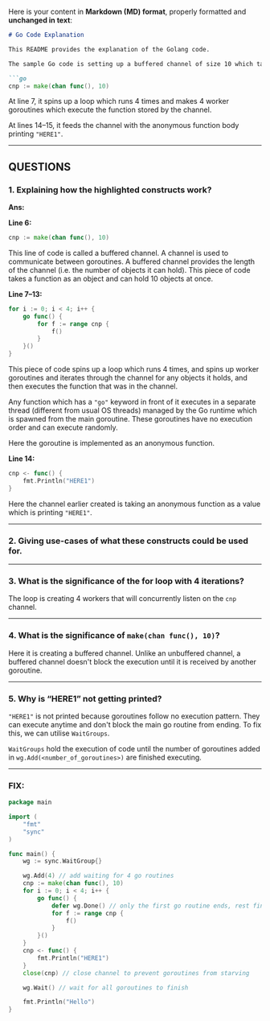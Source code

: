 Here is your content in **Markdown (MD) format**, properly formatted and **unchanged in text**:

````md
# Go Code Explanation

This README provides the explanation of the Golang code.

The sample Go code is setting up a buffered channel of size 10 which takes an anonymous function as an argument:

```go
cnp := make(chan func(), 10)
````

At line 7, it spins up a loop which runs 4 times and makes 4 worker goroutines which execute the function stored by the channel.

At lines 14–15, it feeds the channel with the anonymous function body printing `"HERE1"`.

---

## QUESTIONS

### 1. Explaining how the highlighted constructs work?

**Ans:**

**Line 6:**

```go
cnp := make(chan func(), 10)
```

This line of code is called a buffered channel. A channel is used to communicate between goroutines.
A buffered channel provides the length of the channel (i.e. the number of objects it can hold).
This piece of code takes a function as an object and can hold 10 objects at once.

**Line 7–13:**

```go
for i := 0; i < 4; i++ {
    go func() {
        for f := range cnp {
            f()
        }
    }()
}
```

This piece of code spins up a loop which runs 4 times, and spins up worker goroutines and iterates through the channel for any objects it holds, and then executes the function that was in the channel.

Any function which has a `"go"` keyword in front of it executes in a separate thread (different from usual OS threads) managed by the Go runtime which is spawned from the main goroutine. These goroutines have no execution order and can execute randomly.

Here the goroutine is implemented as an anonymous function.

**Line 14:**

```go
cnp <- func() {
    fmt.Println("HERE1")
}
```

Here the channel earlier created is taking an anonymous function as a value which is printing `"HERE1"`.

---

### 2. Giving use-cases of what these constructs could be used for.

<!-- (No answer was provided in the original text.) -->

---

### 3. What is the significance of the for loop with 4 iterations?

The loop is creating 4 workers that will concurrently listen on the `cnp` channel.

---

### 4. What is the significance of `make(chan func(), 10)`?

Here it is creating a buffered channel. Unlike an unbuffered channel, a buffered channel doesn't block the execution until it is received by another goroutine.

---

### 5. Why is “HERE1” not getting printed?

`"HERE1"` is not printed because goroutines follow no execution pattern. They can execute anytime and don't block the main go routine from ending.
To fix this, we can utilise `WaitGroups`.

`WaitGroups` hold the execution of code until the number of goroutines added in `wg.Add(<number_of_goroutines>)` are finished executing.

---

### FIX:

```go
package main

import (
	"fmt"
	"sync"
)

func main() {
	wg := sync.WaitGroup{}

	wg.Add(4) // add waiting for 4 go routines
	cnp := make(chan func(), 10)
	for i := 0; i < 4; i++ {
		go func() {
			defer wg.Done() // only the first go routine ends, rest finish unsuccessfully but still marked as done
			for f := range cnp {
				f()
			}
		}()
	}
	cnp <- func() {
		fmt.Println("HERE1")
	}
	close(cnp) // close channel to prevent goroutines from starving

	wg.Wait() // wait for all goroutines to finish

	fmt.Println("Hello")
}
```

```
```
